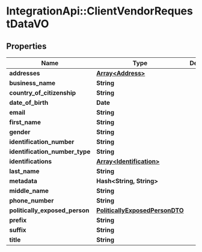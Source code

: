# IntegrationApi::ClientVendorRequestDataVO

## Properties
Name | Type | Description | Notes
------------ | ------------- | ------------- | -------------
**addresses** | [**Array&lt;Address&gt;**](Address.md) |  | [optional] 
**business_name** | **String** |  | [optional] 
**country_of_citizenship** | **String** |  | [optional] 
**date_of_birth** | **Date** |  | [optional] 
**email** | **String** |  | [optional] 
**first_name** | **String** |  | [optional] 
**gender** | **String** |  | [optional] 
**identification_number** | **String** |  | [optional] 
**identification_number_type** | **String** |  | [optional] 
**identifications** | [**Array&lt;Identification&gt;**](Identification.md) |  | [optional] 
**last_name** | **String** |  | [optional] 
**metadata** | **Hash&lt;String, String&gt;** |  | [optional] 
**middle_name** | **String** |  | [optional] 
**phone_number** | **String** |  | [optional] 
**politically_exposed_person** | [**PoliticallyExposedPersonDTO**](PoliticallyExposedPersonDTO.md) |  | [optional] 
**prefix** | **String** |  | [optional] 
**suffix** | **String** |  | [optional] 
**title** | **String** |  | [optional] 


